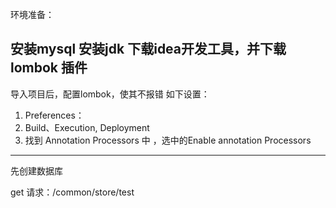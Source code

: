 

环境准备：

安装mysql
安装jdk
下载idea开发工具，并下载lombok 插件
------------------------------------
导入项目后，配置lombok，使其不报错
如下设置：
1. Preferences：
2. Build、Execution, Deployment
3. 找到 Annotation Processors 中 ，选中的Enable annotation Processors
------------------------------------
先创建数据库

get 请求：/common/store/test

